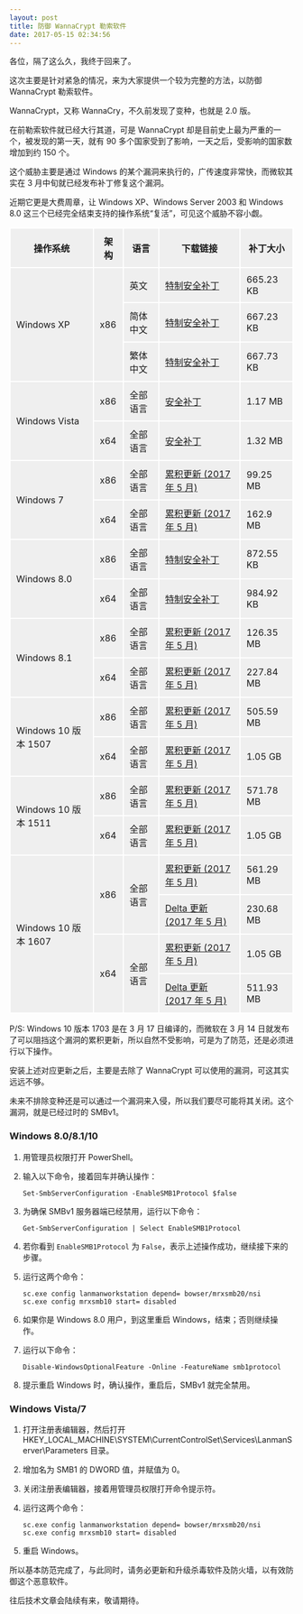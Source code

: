 ```yaml
---
layout: post
title: 防御 WannaCrypt 勒索软件
date: 2017-05-15 02:34:56
---
```

各位，隔了这么久，我终于回来了。

这次主要是针对紧急的情况，来为大家提供一个较为完整的方法，以防御 WannaCrypt 勒索软件。

WannaCrypt，又称 WannaCry，不久前发现了变种，也就是 2.0 版。

在前勒索软件就已经大行其道，可是 WannaCrypt 却是目前史上最为严重的一个，被发现的第一天，就有 90 多个国家受到了影响，一天之后，受影响的国家数增加到约 150 个。

这个威胁主要是通过 Windows 的某个漏洞来执行的，广传速度非常快，而微软其实在 3 月中旬就已经发布补丁修复这个漏洞。

近期它更是大费周章，让 Windows XP、Windows Server 2003 和 Windows 8.0 这三个已经完全结束支持的操作系统“复活”，可见这个威胁不容小觑。

<style>
table
{
    background-color: #efefef;
    border-collapse: collapse;
    width: 100%;
}
th, td
{
    border: 2px solid #ffffff;
    padding: 10px;
}
</style>
<table>
<tr>
<th>操作系统</th>
<th>架构</th>
<th>语言</th>
<th>下载链接</th>
<th>补丁大小</th>
</tr>
<tr>
<td rowspan="3">Windows XP</td>
<td rowspan="3">x86</td>
<td>英文</td>
<td><a href="http://download.windowsupdate.com/d/csa/csa/secu/2017/02/windowsxp-kb4012598-x86-custom-enu_eceb7d5023bbb23c0dc633e46b9c2f14fa6ee9dd.exe">特制安全补丁</a></td>
<td>665.23 KB</td>
</tr>
<tr>
<td>简体中文</td>
<td><a href="https://download.microsoft.com/download/4/1/B/41B4AFF6-C3BC-48E6-9A99-4C483BD098D5/WindowsXP-KB4012598-x86-Embedded-Custom-CHS.exe">特制安全补丁</a></td>
<td>667.23 KB</td>
</tr>
<tr>
<td>繁体中文</td>
<td><a href="https://download.microsoft.com/download/2/1/6/21640763-50A9-496F-ADB0-7577AE11490A/WindowsXP-KB4012598-x86-Embedded-Custom-CHT.exe">特制安全补丁</a></td>
<td>667.73 KB</td>
</tr>
<tr>
<td rowspan="2">Windows Vista</td>
<td>x86</td>
<td>全部语言</td>
<td><a href="http://download.windowsupdate.com/d/msdownload/update/software/secu/2017/02/windows6.0-kb4012598-x86_13e9b3d77ba5599764c296075a796c16a85c745c.msu">安全补丁</a></td>
<td>1.17 MB</td>
</tr>
<tr>
<td>x64</td>
<td>全部语言</td>
<td><a href="http://download.windowsupdate.com/d/msdownload/update/software/secu/2017/02/windows6.0-kb4012598-x64_6a186ba2b2b98b2144b50f88baf33a5fa53b5d76.msu">安全补丁</a></td>
<td>1.32 MB</td>
</tr>
<tr>
<td rowspan="2">Windows 7</td>
<td>x86</td>
<td>全部语言</td>
<td><a href="http://download.windowsupdate.com/c/msdownload/update/software/secu/2017/05/windows6.1-kb4019264-x86_aaf785b1697982cfdbe4a39c1aabd727d510c6a7.msu">累积更新 (2017 年 5 月)</a></td>
<td>99.25 MB</td>
</tr>
<tr>
<td>x64</td>
<td>全部语言</td>
<td><a href="http://download.windowsupdate.com/c/msdownload/update/software/secu/2017/05/windows6.1-kb4019264-x64_c2d1cef74d6cb2278e3b2234c124b207d0d0540f.msu">累积更新 (2017 年 5 月)</a></td>
<td>162.9 MB</td>
</tr>
<tr>
<td rowspan="2">Windows 8.0</td>
<td>x86</td>
<td>全部语言</td>
<td><a href="http://download.windowsupdate.com/c/msdownload/update/software/secu/2017/05/windows8-rt-kb4012598-x86_a0f1c953a24dd042acc540c59b339f55fb18f594.msu">特制安全补丁</a></td>
<td>872.55 KB</td>
</tr>
<tr>
<td>x64</td>
<td>全部语言</td>
<td><a href="http://download.windowsupdate.com/c/msdownload/update/software/secu/2017/05/windows8-rt-kb4012598-x64_f05841d2e94197c2dca4457f1b895e8f632b7f8e.msu">特制安全补丁</a></td>
<td>984.92 KB</td>
</tr>
<tr>
<td rowspan="2">Windows 8.1</td>
<td>x86</td>
<td>全部语言</td>
<td><a href="http://download.windowsupdate.com/c/msdownload/update/software/secu/2017/05/windows8.1-kb4019215-x86_fe1cafb988ae5db6046d6e389345faf7bac587d7.msu">累积更新 (2017 年 5 月)</a></td>
<td>126.35 MB</td>
</tr>
<tr>
<td>x64</td>
<td>全部语言</td>
<td><a href="http://download.windowsupdate.com/c/msdownload/update/software/secu/2017/05/windows8.1-kb4019215-x64_d06fa047afc97c445c69181599e3a66568964b23.msu">累积更新 (2017 年 5 月)</a></td>
<td>227.84 MB</td>
</tr>
<tr>
<td rowspan="2">Windows 10 版本 1507</td>
<td>x86</td>
<td>全部语言</td>
<td><a href="http://download.windowsupdate.com/c/msdownload/update/software/secu/2017/05/windows10.0-kb4019474-x86_259adeed4a4037f749afab211ff1bc6a771ff7f6.msu">累积更新 (2017 年 5 月)</a></td>
<td>505.59 MB</td>
</tr>
<tr>
<td>x64</td>
<td>全部语言</td>
<td><a href="http://download.windowsupdate.com/c/msdownload/update/software/secu/2017/05/windows10.0-kb4019474-x64_4ed033d1c2af2daea1298d10da1fad15a482f726.msu">累积更新 (2017 年 5 月)</a></td>
<td>1.05 GB</td>
</tr>
<tr>
<td rowspan="2">Windows 10 版本 1511</td>
<td>x86</td>
<td>全部语言</td>
<td><a href="http://download.windowsupdate.com/c/msdownload/update/software/secu/2017/05/windows10.0-kb4019473-x86_5e2b7bce2f1b116288b4f1f78449c66ecc7c7a53.msu">累积更新 (2017 年 5 月)</a></td>
<td>571.78 MB</td>
</tr>
<tr>
<td>x64</td>
<td>全部语言</td>
<td><a href="http://download.windowsupdate.com/c/msdownload/update/software/secu/2017/05/windows10.0-kb4019473-x64_c23b6f55caf1b9d6c14161b66fe9c9dfb4ad475c.msu">累积更新 (2017 年 5 月)</a></td>
<td>1.05 GB</td>
</tr>
<tr>
<td rowspan="4">Windows 10 版本 1607</td>
<td rowspan="2">x86</td>
<td rowspan="2">全部语言</td>
<td><a href="http://download.windowsupdate.com/c/msdownload/update/software/secu/2017/05/windows10.0-kb4019472-x86_9bf106e898b57c20917cd98fd8b8d250333015a5.msu">累积更新 (2017 年 5 月)</a></td>
<td>561.29 MB</td>
</tr>
<tr>
<td><a href="http://download.windowsupdate.com/c/msdownload/update/software/secu/2017/05/windows10.0-kb4019472-x86_delta_41ac83f39210a06fea3e06b87bcdce522da8bfd5.msu"> Delta 更新 (2017 年 5 月)</a></td>
<td>230.68 MB</td>
</tr>
<tr>
<td rowspan="2">x64</td>
<td rowspan="2">全部语言</td>
<td><a href="http://download.windowsupdate.com/c/msdownload/update/software/secu/2017/05/windows10.0-kb4019472-x64_dda304140351259fcf15ca7b1f5b51cb60445a0a.msu">累积更新 (2017 年 5 月)</a></td>
<td>1.05 GB</td>
</tr>
<tr>
<td><a href="http://download.windowsupdate.com/c/msdownload/update/software/secu/2017/05/windows10.0-kb4019472-x64_delta_c876f9bcf50eeec4520534e69c0b9a227c29f57c.msu"> Delta 更新 (2017 年 5 月)</a></td>
<td>511.93 MB</td>
</tr>
</table>

P/S: Windows 10 版本 1703 是在 3 月 17 日编译的，而微软在 3 月 14 日就发布了可以阻挡这个漏洞的累积更新，所以自然不受影响，可是为了防范，还是必须进行以下操作。

安装上述对应更新之后，主要是去除了 WannaCrypt 可以使用的漏洞，可这其实远远不够。

未来不排除变种还是可以通过一个漏洞来入侵，所以我们要尽可能将其关闭。这个漏洞，就是已经过时的 SMBv1。

### Windows 8.0/8.1/10

1. 用管理员权限打开 PowerShell。

2. 输入以下命令，接着回车并确认操作：

    `Set-SmbServerConfiguration -EnableSMB1Protocol $false`

3. 为确保 SMBv1 服务器端已经禁用，运行以下命令：

    `Get-SmbServerConfiguration | Select EnableSMB1Protocol`

4. 若你看到 `EnableSMB1Protocol` 为 `False`，表示上述操作成功，继续接下来的步骤。

5. 运行这两个命令：

    `sc.exe config lanmanworkstation depend= bowser/mrxsmb20/nsi`  
    `sc.exe config mrxsmb10 start= disabled`

6. 如果你是 Windows 8.0 用户，到这里重启 Windows，结束；否则继续操作。

7. 运行以下命令：

    `Disable-WindowsOptionalFeature -Online -FeatureName smb1protocol`

8. 提示重启 Windows 时，确认操作，重启后，SMBv1 就完全禁用。

### Windows Vista/7

1. 打开注册表编辑器，然后打开 HKEY_LOCAL_MACHINE\SYSTEM\CurrentControlSet\Services\LanmanServer\Parameters 目录。

2. 增加名为 SMB1 的 DWORD 值，并赋值为 0。

3. 关闭注册表编辑器，接着用管理员权限打开命令提示符。

4. 运行这两个命令：

    `sc.exe config lanmanworkstation depend= bowser/mrxsmb20/nsi`  
    `sc.exe config mrxsmb10 start= disabled`

5. 重启 Windows。

所以基本防范完成了，与此同时，请务必更新和升级杀毒软件及防火墙，以有效防御这个恶意软件。

往后技术文章会陆续有来，敬请期待。
